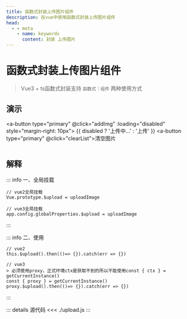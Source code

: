 ```yaml
---
title: 函数式封装上传图片组件
description: 在vue中使用函数式封装上传图片组件
head:
  - - meta
    - name: keywords
      content: 封装 上传图片
---
```


# 函数式封装上传图片组件

> Vue3 + ts函数式封装支持 `函数式｜组件` 两种使用方式

## 演示

<a-button type="primary" @click="addImg" :loading="disabled" style="margin-right: 10px">
    {{ disabled ? '上传中...' : '上传' }}
</a-button>
<a-button type="primary" @click="clearList">清空图片</a-button>

<div class="for-box">
    <template v-for="item in list" :key="item">
        <img v-if="item" :src="item" class="show-img" />
    </template>
</div>

<script setup>
// =======  依赖引入  =======
import { ref } from 'vue'
import { uploadImage } from './upload'
// =======  类型声明  =======

// =======  变量声明  =======
const list = ref([])
const disabled = ref(false)
// =======  主流程  =======

// =======  函数声明  =======
function addImg() {
    disabled.value = true
    uploadImage()
        .then((li) => {
            const arr = []
            li.forEach((ele) => {
                const url = URL.createObjectURL(ele)
                arr.push(url)
            })
            list.value = [...list.value, ...arr]
        })
        .finally(() => {
            disabled.value = false
        })
}

function clearList() {
    list.value.length = 0
}
// =======  属性返回  =======
</script>

<style lang="scss" scoped>
.for-box {
    display: flex;
}
.show-img {
    margin: 10px 10px 0 0;
    width: 200px;
    height: 200px;
}
</style>

## 解释

::: info 一、全局挂载
```js-vue
// vue2全局挂载
Vue.prototype.$upload = uploadImage

// vue3全局挂载
app.config.globalProperties.$upload = uploadImage
```
:::

::: info 二、使用
```js-vue
// vue2
this.$upload().then(()=> {}).catch(err => {})

// vue3
> 必须使用proxy，正式环境ctx是获取不到的所以不能使用const { ctx } = getCurrentInstance()
const { proxy } = getCurrentInstance()
proxy.$upload().then(()=> {}).catch(err => {})
```
:::

::: details 源代码
<<< ./upload.js
:::
